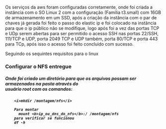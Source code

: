 Os serviços da aws foram configuradas corretamente, onde foi criada a instância com o SO Linux 2 com a configuração (Família t3.small) com 16GB de armazenamento em um SSD, após a criação da instância com o par de chaves já gerada foi feito o passo do elastic ip e foi colocado na instãncia para que o ip público não se modifique, logo após foi a vez das portas TCP e UDp serem abertas para ser permitido o acesso SSH nas portas 22/SSH, 111/TCP e UDP, porta 2049 TCP e UDP também, porta 80/TCP e porta 443 para TCp, após isso o acesso foi feito concluido com sucesso.

Seguindo os sequintes requisitos para o linux

  <h3>Configurar o NFS entregue</h3>
  
  <h5> Onde foi criado um diretório para que os arquivos possam ser armazenados na pasta através do<br>
       usuário root com os comandos:<h5>
    
        <i>mkdir /montagem/nfs</i>
            
        Para montar
          mount <b>ip_ou_dns_do_nfs</b>:/ /montagem/nfs
        para verificar se funcionou
        df -h
